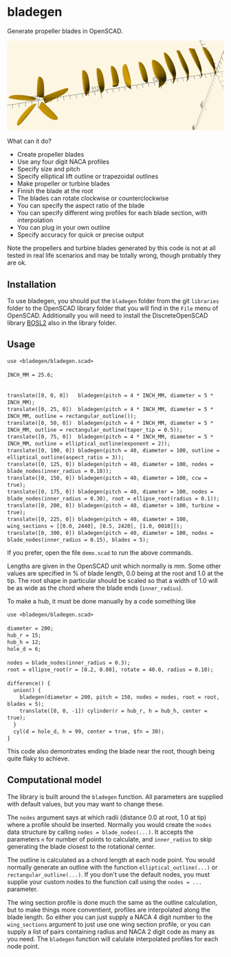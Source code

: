 # bladegen

Generate propeller blades in OpenSCAD.

![Demo script output](images/demo.png)

What can it do?

- Create propeller blades
- Use any four digit NACA profiles
- Specify size and pitch
- Specify elliptical lift outline or trapezoidal outlines
- Make propeller or turbine blades
- Finish the blade at the root
- The blades can rotate clockwise or counterclockwise
- You can specify the aspect ratio of the blade
- You can specify different wing profiles for each blade section, with
  interpolation
- You can plug in your own outline
- Specify accuracy for quick or precise output


Note the propellers and turbine blades generated by this code is not at all
tested in real life scenarios and may be totally wrong, though probably they
are ok.


## Installation

To use bladegen, you should put the `bladegen` folder from the git `libraries`
folder to the OpenSCAD library folder that you will find in the `File` menu of
OpenSCAD. Additionally you will need to install the DiscreteOpenSCAD library
[BOSL2](https://github.com/revarbat/BOSL2) also in the library folder.



## Usage

```openscad
use <bladegen/bladegen.scad>

INCH_MM = 25.6;


translate([0, 0, 0])   bladegen(pitch = 4 * INCH_MM, diameter = 5 * INCH_MM);
translate([0, 25, 0])  bladegen(pitch = 4 * INCH_MM, diameter = 5 * INCH_MM, outline = rectangular_outline());
translate([0, 50, 0])  bladegen(pitch = 4 * INCH_MM, diameter = 5 * INCH_MM, outline = rectangular_outline(taper_tip = 0.5));
translate([0, 75, 0])  bladegen(pitch = 4 * INCH_MM, diameter = 5 * INCH_MM, outline = elliptical_outline(exponent = 2));
translate([0, 100, 0]) bladegen(pitch = 40, diameter = 100, outline = elliptical_outline(aspect_ratio = 3));
translate([0, 125, 0]) bladegen(pitch = 40, diameter = 100, nodes = blade_nodes(inner_radius = 0.10));
translate([0, 150, 0]) bladegen(pitch = 40, diameter = 100, ccw = true);
translate([0, 175, 0]) bladegen(pitch = 40, diameter = 100, nodes = blade_nodes(inner_radius = 0.30), root = ellipse_root(radius = 0.1));
translate([0, 200, 0]) bladegen(pitch = 40, diameter = 100, turbine = true);
translate([0, 225, 0]) bladegen(pitch = 40, diameter = 100, wing_sections = [[0.0, 2440], [0.5, 2420], [1.0, 0010]]);
translate([0, 300, 0]) bladegen(pitch = 40, diameter = 100, nodes = blade_nodes(inner_radius = 0.15), blades = 5);
```

If you prefer, open the file `demo.scad` to run the above commands.

Lengths are given in the OpenSCAD unit which normally is mm. Some other values
are specified in % of blade length, 0.0 being at the root and 1.0 at the tip.
The root shape in particular should be scaled so that a width of 1.0 will be as
wide as the chord where the blade ends (`inner_radius`).

To make a hub, it must be done manually by a code something like


```openscad
use <bladegen/bladegen.scad>

diameter = 200;
hub_r = 15;
hub_h = 12;
hole_d = 6;

nodes = blade_nodes(inner_radius = 0.3);
root = ellipse_root(r = [0.2, 0.08], rotate = 40.0, radius = 0.10);

difference() {
  union() {
    bladegen(diameter = 200, pitch = 150, nodes = nodes, root = root, blades = 5);
    translate([0, 0, -1]) cylinder(r = hub_r, h = hub_h, center = true);
  }
  cyl(d = hole_d, h = 99, center = true, $fn = 30);
}
```

This code also demontrates ending the blade near the root, though being quite
flaky to achieve.



## Computational model

The library is built around the `bladegen` function. All parameters are
supplied with default values, but you may want to change these.

The `nodes` argument says at which radii (distance 0.0 at root, 1.0 at tip)
where a profile should be inserted. Normally you would create the `nodes` data
structure by calling `nodes = blade_nodes(...)`. It accepts the parameters `n`
for number of points to calculate, and `inner_radius` to skip generating the
blade closest to the rotational center.

The outline is calculated as a chord length at each node point. You would
normally generate an outline with the function `elliptical_outline(...)` or
`rectangular_outline(...)`. If you don't use the default nodes, you must
supplie your custom nodes to the function call using the `nodes = ...`
parameter.

The wing section profile is done much the same as the outline calculation, but
to make things more conventient, profiles are interpolated along the blade
length. So either you can just supply a NACA 4 digit number to the
`wing_sections` argument to just use one wing section profile, or you can
supply a list of pairs containing radius and NACA 2 digit code as many as you
need. The `bladegen` function will calulate interpolated profiles for each node
point.

